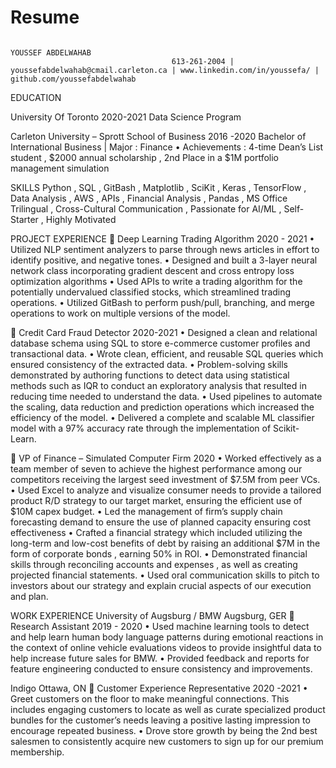 # Resume

                                                                                 YOUSSEF ABDELWAHAB
                                        613-261-2004 | youssefabdelwahab@cmail.carleton.ca | www.linkedin.com/in/youssefa/ | github.com/youssefabdelwahab
EDUCATION

University Of Toronto 2020-2021
Data Science Program

Carleton University – Sprott School of Business 2016 -2020
Bachelor of International Business | Major : Finance
• Achievements : 4-time Dean’s List student , $2000 annual scholarship , 2nd Place in a $1M portfolio management simulation

SKILLS
Python , SQL , GitBash , Matplotlib , SciKit , Keras , TensorFlow , Data Analysis , AWS , APIs , Financial Analysis , Pandas , MS Office Trilingual , Cross-Cultural Communication , Passionate for AI/ML , Self-Starter , Highly Motivated

PROJECT EXPERIENCE
 Deep Learning Trading Algorithm                                                                                                                                  2020 - 2021
• Utilized NLP sentiment analyzers to parse through news articles in effort to identify positive, and negative tones.
• Designed and built a 3-layer neural network class incorporating gradient descent and cross entropy loss optimization algorithms
• Used APIs to write a trading algorithm for the potentially undervalued classified stocks, which streamlined trading operations.
• Utilized GitBash to perform push/pull, branching, and merge operations to work on multiple versions of the model.

 Credit Card Fraud Detector                                                                                                                                         2020-2021
• Designed a clean and relational database schema using SQL to store e-commerce customer profiles and transactional data.
• Wrote clean, efficient, and reusable SQL queries which ensured consistency of the extracted data.
• Problem-solving skills demonstrated by authoring functions to detect data using statistical methods such as IQR to conduct an exploratory analysis that resulted in reducing time needed to understand the data.
• Used pipelines to automate the scaling, data reduction and prediction operations which increased the efficiency of the model.
• Delivered a complete and scalable ML classifier model with a 97% accuracy rate through the implementation of Scikit-Learn.

 VP of Finance – Simulated Computer Firm                                                                                                                               2020
• Worked effectively as a team member of seven to achieve the highest performance among our competitors receiving the largest seed investment of $7.5M from peer VCs.
• Used Excel to analyze and visualize consumer needs to provide a tailored product R/D strategy to our target market, ensuring the efficient use of $10M capex budget.
• Led the management of firm’s supply chain forecasting demand to ensure the use of planned capacity ensuring cost effectiveness
• Crafted a financial strategy which included utilizing the long-term and low-cost benefits of debt by raising an additional $7M in the form of corporate bonds , earning 50% in ROI.
• Demonstrated financial skills through reconciling accounts and expenses , as well as creating projected financial statements.
• Used oral communication skills to pitch to investors about our strategy and explain crucial aspects of our execution and plan.

WORK EXPERIENCE
University of Augsburg / BMW                                                                                                                                    Augsburg, GER
 Research Assistant                                                                                                                                            2019 - 2020
• Used machine learning tools to detect and help learn human body language patterns during emotional reactions in the context of online vehicle evaluations videos to provide insightful data to help increase future sales for BMW.
• Provided feedback and reports for feature engineering conducted to ensure consistency and improvements.

Indigo                                                                                                                                                              Ottawa, ON
 Customer Experience Representative                                                                                                                               2020 -2021
• Greet customers on the floor to make meaningful connections. This includes engaging customers to locate as well as curate specialized product bundles for the customer’s needs leaving a positive lasting impression to encourage repeated business.
• Drove store growth by being the 2nd best salesmen to consistently acquire new customers to sign up for our premium membership.
